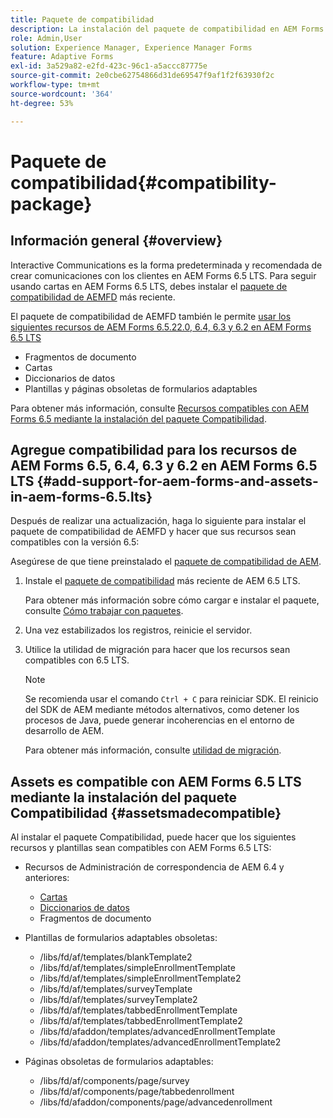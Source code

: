 ```yaml
---
title: Paquete de compatibilidad
description: La instalación del paquete de compatibilidad en AEM Forms 6.5 LTS le permite utilizar los recursos de Administración de correspondencia de AEM Forms 6.5 y versiones anteriores, así como las plantillas y páginas de formularios adaptables obsoletos
role: Admin,User
solution: Experience Manager, Experience Manager Forms
feature: Adaptive Forms
exl-id: 3a529a82-e2fd-423c-96c1-a5accc87775e
source-git-commit: 2e0cbe62754866d31de69547f9af1f2f63930f2c
workflow-type: tm+mt
source-wordcount: '364'
ht-degree: 53%

---
```


# Paquete de compatibilidad{#compatibility-package}

## Información general {#overview}

Interactive Communications es la forma predeterminada y recomendada de crear comunicaciones con los clientes en AEM Forms 6.5 LTS. Para seguir usando cartas en AEM Forms 6.5 LTS, debes instalar el [paquete de compatibilidad de AEMFD](https://experienceleague.adobe.com/es/docs/experience-manager-release-information/aem-release-updates/forms-updates/aem-forms-releases) más reciente.

El paquete de compatibilidad de AEMFD también le permite [usar los siguientes recursos de AEM Forms 6.5.22.0, 6.4, 6.3 y 6.2 en AEM Forms 6.5 LTS](../../forms/using/compatibility-package.md#add-support-for-aem-forms-and-assets-in-aem-forms)

* Fragmentos de documento
* Cartas
* Diccionarios de datos
* Plantillas y páginas obsoletas de formularios adaptables

Para obtener más información, consulte [Recursos compatibles con AEM Forms 6.5 mediante la instalación del paquete Compatibilidad](../../forms/using/compatibility-package.md#assetsmadecompatible).

## Agregue compatibilidad para los recursos de AEM Forms 6.5, 6.4, 6.3 y 6.2 en AEM Forms 6.5 LTS {#add-support-for-aem-forms-and-assets-in-aem-forms-6.5.lts}

Después de realizar una actualización, haga lo siguiente para instalar el paquete de compatibilidad de AEMFD y hacer que sus recursos sean compatibles con la versión 6.5:

Asegúrese de que tiene preinstalado el [paquete de compatibilidad de AEM](https://experienceleague.adobe.com/es/docs/experience-manager-release-information/aem-release-updates/forms-updates/aem-forms-releases).

1. Instale el [paquete de compatibilidad](https://experienceleague.adobe.com/es/docs/experience-manager-release-information/aem-release-updates/forms-updates/aem-forms-releases) más reciente de AEM 6.5 LTS.

   Para obtener más información sobre cómo cargar e instalar el paquete, consulte [Cómo trabajar con paquetes](/help/sites-administering/package-manager.md).

1. Una vez estabilizados los registros, reinicie el servidor.
1. Utilice la utilidad de migración para hacer que los recursos sean compatibles con 6.5 LTS.

   >[!NOTE]
   >
   > Se recomienda usar el comando `Ctrl + C` para reiniciar SDK. El reinicio del SDK de AEM mediante métodos alternativos, como detener los procesos de Java, puede generar incoherencias en el entorno de desarrollo de AEM.

   Para obtener más información, consulte [utilidad de migración](../../forms/using/migration-utility.md).

## Assets es compatible con AEM Forms 6.5 LTS mediante la instalación del paquete Compatibilidad {#assetsmadecompatible}

Al instalar el paquete Compatibilidad, puede hacer que los siguientes recursos y plantillas sean compatibles con AEM Forms 6.5 LTS:

* Recursos de Administración de correspondencia de AEM 6.4 y anteriores:

   * [Cartas](../../forms/using/create-letter.md)
   * [Diccionarios de datos](/help/forms/using/data-dictionary.md)
   * Fragmentos de documento

* Plantillas de formularios adaptables obsoletas:

   * /libs/fd/af/templates/blankTemplate2
   * /libs/fd/af/templates/simpleEnrollmentTemplate
   * /libs/fd/af/templates/simpleEnrollmentTemplate2
   * /libs/fd/af/templates/surveyTemplate
   * /libs/fd/af/templates/surveyTemplate2
   * /libs/fd/af/templates/tabbedEnrollmentTemplate
   * /libs/fd/af/templates/tabbedEnrollmentTemplate2
   * /libs/fd/afaddon/templates/advancedEnrollmentTemplate
   * /libs/fd/afaddon/templates/advancedEnrollmentTemplate2

* Páginas obsoletas de formularios adaptables:

   * /libs/fd/af/components/page/survey
   * /libs/fd/af/components/page/tabbedenrollment
   * /libs/fd/afaddon/components/page/advancedenrollment
